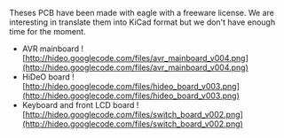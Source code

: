 Theses PCB have been made with eagle with a freeware license.
We are interesting in translate them into KiCad format but we don't have enough time for the moment.


  * AVR mainboard
![http://hideo.googlecode.com/files/avr_mainboard_v004.png](http://hideo.googlecode.com/files/avr_mainboard_v004.png)
  * HiDeO board
![http://hideo.googlecode.com/files/hideo_board_v003.png](http://hideo.googlecode.com/files/hideo_board_v003.png)
  * Keyboard and front LCD board
![http://hideo.googlecode.com/files/switch_board_v002.png](http://hideo.googlecode.com/files/switch_board_v002.png)